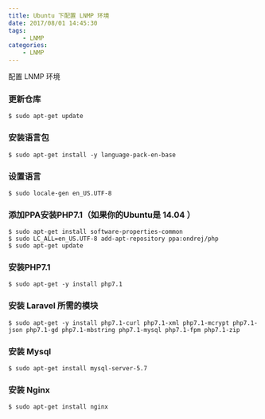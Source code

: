 ```yaml
---
title: Ubuntu 下配置 LNMP 环境
date: 2017/08/01 14:45:30
tags: 
	- LNMP
categories: 
	- LNMP
---
```


配置 LNMP 环境

<!-- more -->

### 更新仓库

```
$ sudo apt-get update
```

### 安装语言包

```
$ sudo apt-get install -y language-pack-en-base
```

### 设置语言

```
$ sudo locale-gen en_US.UTF-8
```

### 添加PPA安装PHP7.1（如果你的Ubuntu是 14.04 ）

```
$ sudo apt-get install software-properties-common
$ sudo LC_ALL=en_US.UTF-8 add-apt-repository ppa:ondrej/php
$ sudo apt-get update
```

### 安装PHP7.1

```
$ sudo apt-get -y install php7.1
```

### 安装 Laravel 所需的模块

```
$ sudo apt-get -y install php7.1-curl php7.1-xml php7.1-mcrypt php7.1-json php7.1-gd php7.1-mbstring php7.1-mysql php7.1-fpm php7.1-zip
```

### 安装 Mysql

```
$ sudo apt-get install mysql-server-5.7
```

### 安装 Nginx

```
$ sudo apt-get install nginx
```